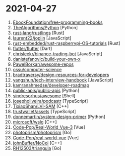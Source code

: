 # 2021-04-27

1. [EbookFoundation/free-programming-books](https://github.com/EbookFoundation/free-programming-books "📚 Freely available programming books") 
2. [TheAlgorithms/Python](https://github.com/TheAlgorithms/Python "All Algorithms implemented in Python") [Python]
3. [rust-lang/rustlings](https://github.com/rust-lang/rustlings "🦀 Small exercises to get you used to reading and writing Rust code!") [Rust]
4. [laurent22/joplin](https://github.com/laurent22/joplin "Joplin - an open source note taking and to-do application with synchronization capabilities for Windows, macOS, Linux, Android and iOS. Forum: https://discourse.joplinapp.org/") [JavaScript]
5. [rust-embedded/rust-raspberrypi-OS-tutorials](https://github.com/rust-embedded/rust-raspberrypi-OS-tutorials "📚 Learn to write an embedded OS in Rust 🦀") [Rust]
6. [flutter/flutter](https://github.com/flutter/flutter "Flutter makes it easy and fast to build beautiful apps for mobile and beyond.") [Dart]
7. [chrisleekr/binance-trading-bot](https://github.com/chrisleekr/binance-trading-bot "Automated Binance trading bot - Buy low/Sell high with stop loss limit/Trade multiple cryptocurrencies") [JavaScript]
8. [danistefanovic/build-your-own-x](https://github.com/danistefanovic/build-your-own-x "🤓 Build your own (insert technology here)") 
9. [PawelBorkar/awesome-repos](https://github.com/PawelBorkar/awesome-repos "A curated list of awesome repositories full of free resources.") 
10. [ossu/computer-science](https://github.com/ossu/computer-science "🎓 Path to a free self-taught education in Computer Science!") 
11. [bradtraversy/design-resources-for-developers](https://github.com/bradtraversy/design-resources-for-developers "Curated list of design and UI resources from stock photos, web templates, CSS frameworks, UI libraries, tools and much more") 
12. [yangshun/tech-interview-handbook](https://github.com/yangshun/tech-interview-handbook "💯 Materials to help you rock your next coding interview") [JavaScript]
13. [kamranahmedse/developer-roadmap](https://github.com/kamranahmedse/developer-roadmap "Roadmap to becoming a web developer in 2021") 
14. [public-apis/public-apis](https://github.com/public-apis/public-apis "A collective list of free APIs") [Python]
15. [sindresorhus/awesome](https://github.com/sindresorhus/awesome "😎 Awesome lists about all kinds of interesting topics") [Shell]
16. [josepholiveira/podcastr](https://github.com/josepholiveira/podcastr "A platform built for podcast broadcasting. Developed during @Rocketseat NLW#05 free training.") [TypeScript]
17. [TixiaoShan/LVI-SAM](https://github.com/TixiaoShan/LVI-SAM "LVI-SAM: Tightly-coupled Lidar-Visual-Inertial Odometry via Smoothing and Mapping") [C++]
18. [trustwallet/assets](https://github.com/trustwallet/assets "A comprehensive, up-to-date collection of information about several thousands (!) of crypto tokens.") [TypeScript]
19. [donnemartin/system-design-primer](https://github.com/donnemartin/system-design-primer "Learn how to design large-scale systems. Prep for the system design interview. Includes Anki flashcards.") [Python]
20. [microsoft/wslg](https://github.com/microsoft/wslg "Enabling the Windows Subsystem for Linux to include support for Wayland and X server related scenarios") [C++]
21. [Code-Pop/Real-World_Vue-3](https://github.com/Code-Pop/Real-World_Vue-3 "Example app for Vue Mastery's Real World Vue 3 course") [Vue]
22. [photoprism/photoprism](https://github.com/photoprism/photoprism "Personal Photo Management powered by Go and Google TensorFlow") [Go]
23. [Code-Pop/real-world-vue](https://github.com/Code-Pop/real-world-vue "The application that we build in Vue Mastery's courses starting with Real World Vue") [Vue]
24. [johnBuffer/NoCol](https://github.com/johnBuffer/NoCol "Trajectories finder") [C++]
25. [RH12503/triangula](https://github.com/RH12503/triangula "Generate high-quality triangulated art from images.") [Go]
